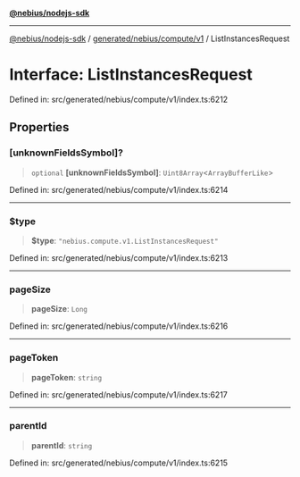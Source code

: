 [**@nebius/nodejs-sdk**](../../../../../README.md)

***

[@nebius/nodejs-sdk](../../../../../README.md) / [generated/nebius/compute/v1](../README.md) / ListInstancesRequest

# Interface: ListInstancesRequest

Defined in: src/generated/nebius/compute/v1/index.ts:6212

## Properties

### \[unknownFieldsSymbol\]?

> `optional` **\[unknownFieldsSymbol\]**: `Uint8Array`\<`ArrayBufferLike`\>

Defined in: src/generated/nebius/compute/v1/index.ts:6214

***

### $type

> **$type**: `"nebius.compute.v1.ListInstancesRequest"`

Defined in: src/generated/nebius/compute/v1/index.ts:6213

***

### pageSize

> **pageSize**: `Long`

Defined in: src/generated/nebius/compute/v1/index.ts:6216

***

### pageToken

> **pageToken**: `string`

Defined in: src/generated/nebius/compute/v1/index.ts:6217

***

### parentId

> **parentId**: `string`

Defined in: src/generated/nebius/compute/v1/index.ts:6215
